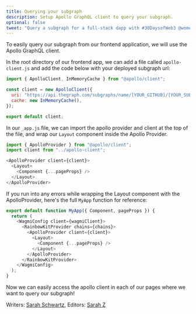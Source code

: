 ```yaml
---
title: Querying your subgraph
description: Setup Apollo GraphQL client to query your subgraph.
optional: false
tweet: "Query a subgraph for a full-stack dapp with #30DaysofWeb3 @womenbuildweb3 ⛓"
---
```


To easily query our subgraph from our frontend application, we will use the Apollo GraphQL client.

In the root directory of our frontend app, we can add a file called `apollo-client.js` and add the code below with your deployed subgraph url:

```javascript
import { ApolloClient, InMemoryCache } from "@apollo/client";

const client = new ApolloClient({
  uri: "https://api.thegraph.com/subgraphs/name/[YOUR_GITHUB]/[YOUR_SUBGRAPH]",
  cache: new InMemoryCache(),
});

export default client;
```

In our `_app.js` file, we can import the apollo provider and client at the top of the file, and wrap our `Layout` component inside the Apollo Provider.

```javascript
import { ApolloProvider } from "@apollo/client";
import client from "../apollo-client";
```

```javascript
<ApolloProvider client={client}>
  <Layout>
    <Component {...pageProps} />
  </Layout>
</ApolloProvider>
```

If you run into any errors while wrapping the Layout component with the ApolloProvider, here's the full `MyApp` function for reference:

```javascript
export default function MyApp({ Component, pageProps }) {
  return (
    <WagmiConfig client={wagmiClient}>
      <RainbowKitProvider chains={chains}>
        <ApolloProvider client={client}>
          <Layout>
            <Component {...pageProps} />
          </Layout>
        </ApolloProvider>
      </RainbowKitProvider>
    </WagmiConfig>
  );
}
```

Now we can easily access the apollo client in each of our pages where we want to query our subgraph!

Writers: [Sarah Schwartz](https://twitter.com/schwartzswartz),
Editors: [Sarah Z](https://twitter.com/haegeez)